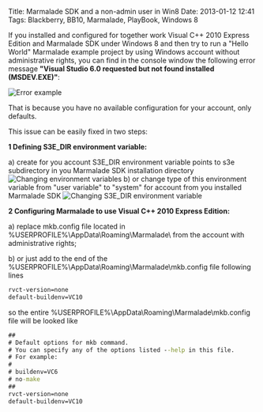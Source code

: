 Title: Marmalade SDK and a non-admin user in Win8
Date: 2013-01-12 12:41
Tags: Blackberry, BB10, Marmalade, PlayBook, Windows 8

If you installed and configured for together work Visual C++ 2010 Express Edition and Marmalade SDK under Windows 8 and then try to run a "Hello World" Marmalade example project by using Windows account without administrative rights, you can find in the console window the following error message __"Visual Studio 6.0 requested but not found installed (MSDEV.EXE)"__:

![Error example]({filename}/images/marmalade/marmalade01.png)

That is because you have no available configuration for your account, only defaults.

This issue can be easily fixed in two steps:

**1 Defining S3E_DIR environment variable:**

a) create for you account S3E_DIR environment variable points to s3e subdirectory in you Marmalade SDK installation directory
![Changing environment variables]({filename}/images/marmalade/marmalade02.png)
b) or change type of this environment variable from "user variable" to "system" for account from you installed Marmalade SDK
![Changing S3E_DIR environment variable]({filename}/images/marmalade/marmalade03.png)

**2 Configuring Marmalade to use Visual C++ 2010 Express Edition:**

a) replace mkb.config file located in %USERPROFILE%\AppData\Roaming\Marmalade\ from the account with administrative rights;

b) or just add to the end of the %USERPROFILE%\AppData\Roaming\Marmalade\mkb.config file following lines

```bat
rvct-version=none
default-buildenv=VC10
```

so the entire %USERPROFILE%\AppData\Roaming\Marmalade\mkb.config file will be looked like

```bat
##
# Default options for mkb command.
# You can specify any of the options listed --help in this file.
# For example:
#
# buildenv=VC6
# no-make
##
rvct-version=none
default-buildenv=VC10
```